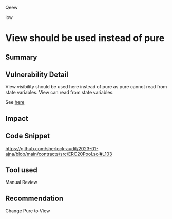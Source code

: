 Qeew

low

# View should be used instead of pure

## Summary

## Vulnerability Detail

View visibility should be used here instead of pure as pure cannot read from state variables. View can read from state variables.

See [here](https://solidity-by-example.org/view-and-pure-functions)

## Impact

## Code Snippet

https://github.com/sherlock-audit/2023-01-ajna/blob/main/contracts/src/ERC20Pool.sol#L103

## Tool used

Manual Review

## Recommendation

Change Pure to View